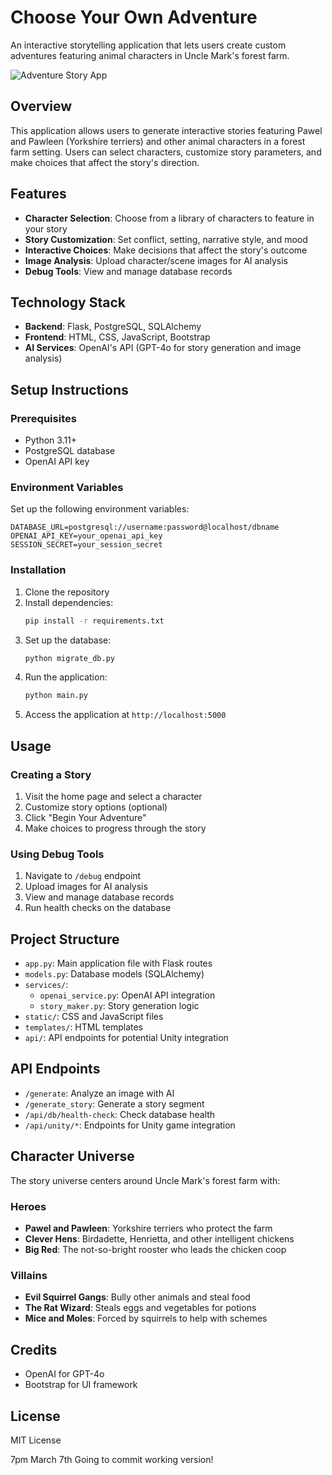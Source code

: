 
# Choose Your Own Adventure

An interactive storytelling application that lets users create custom adventures featuring animal characters in Uncle Mark's forest farm.

![Adventure Story App](static/images/app-preview.png)

## Overview

This application allows users to generate interactive stories featuring Pawel and Pawleen (Yorkshire terriers) and other animal characters in a forest farm setting. Users can select characters, customize story parameters, and make choices that affect the story's direction.

## Features

- **Character Selection**: Choose from a library of characters to feature in your story
- **Story Customization**: Set conflict, setting, narrative style, and mood
- **Interactive Choices**: Make decisions that affect the story's outcome
- **Image Analysis**: Upload character/scene images for AI analysis 
- **Debug Tools**: View and manage database records

## Technology Stack

- **Backend**: Flask, PostgreSQL, SQLAlchemy
- **Frontend**: HTML, CSS, JavaScript, Bootstrap
- **AI Services**: OpenAI's API (GPT-4o for story generation and image analysis)

## Setup Instructions

### Prerequisites

- Python 3.11+
- PostgreSQL database
- OpenAI API key

### Environment Variables

Set up the following environment variables:

```
DATABASE_URL=postgresql://username:password@localhost/dbname
OPENAI_API_KEY=your_openai_api_key
SESSION_SECRET=your_session_secret
```

### Installation

1. Clone the repository
2. Install dependencies:
   ```bash
   pip install -r requirements.txt
   ```
3. Set up the database:
   ```bash
   python migrate_db.py
   ```
4. Run the application:
   ```bash
   python main.py
   ```
5. Access the application at `http://localhost:5000`

## Usage

### Creating a Story

1. Visit the home page and select a character
2. Customize story options (optional)
3. Click "Begin Your Adventure"
4. Make choices to progress through the story

### Using Debug Tools

1. Navigate to `/debug` endpoint
2. Upload images for AI analysis
3. View and manage database records
4. Run health checks on the database

## Project Structure

- `app.py`: Main application file with Flask routes
- `models.py`: Database models (SQLAlchemy)
- `services/`: 
  - `openai_service.py`: OpenAI API integration
  - `story_maker.py`: Story generation logic
- `static/`: CSS and JavaScript files
- `templates/`: HTML templates
- `api/`: API endpoints for potential Unity integration

## API Endpoints

- `/generate`: Analyze an image with AI
- `/generate_story`: Generate a story segment
- `/api/db/health-check`: Check database health
- `/api/unity/*`: Endpoints for Unity game integration

## Character Universe

The story universe centers around Uncle Mark's forest farm with:

### Heroes
- **Pawel and Pawleen**: Yorkshire terriers who protect the farm
- **Clever Hens**: Birdadette, Henrietta, and other intelligent chickens
- **Big Red**: The not-so-bright rooster who leads the chicken coop

### Villains
- **Evil Squirrel Gangs**: Bully other animals and steal food
- **The Rat Wizard**: Steals eggs and vegetables for potions
- **Mice and Moles**: Forced by squirrels to help with schemes

## Credits

- OpenAI for GPT-4o
- Bootstrap for UI framework

## License

MIT License


7pm March 7th Going to commit working version!
